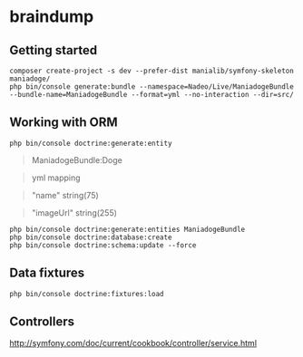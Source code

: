 # braindump

## Getting started

    composer create-project -s dev --prefer-dist manialib/symfony-skeleton maniadoge/
    php bin/console generate:bundle --namespace=Nadeo/Live/ManiadogeBundle --bundle-name=ManiadogeBundle --format=yml --no-interaction --dir=src/

## Working with ORM

    php bin/console doctrine:generate:entity

> ManiadogeBundle:Doge

> yml mapping

> "name" string(75)

> "imageUrl" string(255)

    php bin/console doctrine:generate:entities ManiadogeBundle
    php bin/console doctrine:database:create
    php bin/console doctrine:schema:update --force

## Data fixtures

    php bin/console doctrine:fixtures:load

## Controllers

http://symfony.com/doc/current/cookbook/controller/service.html

